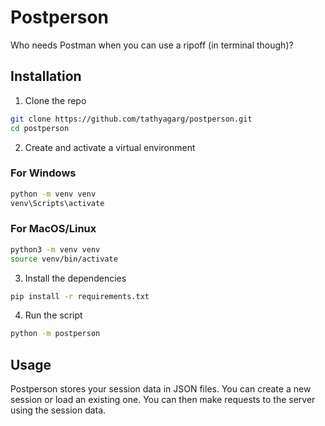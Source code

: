 # Postperson
Who needs Postman when you can use a ripoff (in terminal though)?

## Installation

1. Clone the repo

```bash
git clone https://github.com/tathyagarg/postperson.git
cd postperson
```

2. Create and activate a virtual environment

### For Windows
```bash
python -m venv venv
venv\Scripts\activate
```

### For MacOS/Linux
```bash
python3 -m venv venv
source venv/bin/activate
```

3. Install the dependencies

```bash
pip install -r requirements.txt
```

4. Run the script

```bash
python -m postperson
```

## Usage

Postperson stores your session data in JSON files. You can create a new session or load an existing one. You can then make requests to the server using the session data.

